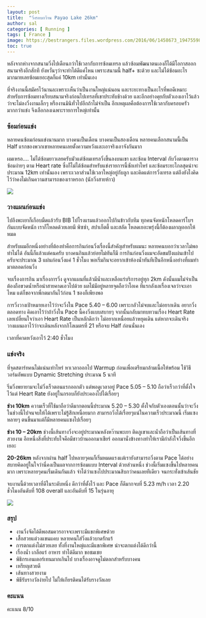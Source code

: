 ```yaml
---
layout: post
title:  "วิ่งรอบกว๊าน Payao Lake 26km"
author: sal
categories: [ Running ]
tags: [ France ]
image: https://bestrangers.files.wordpress.com/2016/06/1458673_194755980869798_1436171146601193090_n1.jpg
toc: true
---
```


หลังจากห่างจากสนามวิ่งไปเดือนกว่าใช้เวลากับการซ้อมเทรล แล้วซ้อมพัฒนาตนเองก็ได้มีโอกาสออกสนามจริงอีกสักที ยังหวั่นๆว่าจะทำได้ดีแค่ไหน เพราะสนามนี้ half+ ซะด้วย และไม่ได้ซ้อมอะไรมากมายเลยซ้อมเยอะสุดก็แค่ 10km เท่านั้นเอง

ที่จริงงานนี้สมัครไว้นานละเพราะเห็นว่าเป็นงานใหญ่แน่นอน และระยะทางเป็นอะไรที่พอดีเหมาะสำหรับการซ้อมทางเรียบสนามจริงก่อนไปเทรลที่เขาประทับช้างด้วย และอีกอย่างคุยกับตัวเองเอาไว้แล้วว่าจะไม่ลงวิ่งงานเล็กๆ หรืองานมินิทั่วไปอีกถ้าไม่จำเป็น อีกเหตุผลคือต้องการใช้เวลากับครอบครัวมากกว่าแข่ง จึงเลือกลงเฉพาะรายการใหญ่เท่านั้น

### ซ้อมก่อนแข่ง
หลายคนซ้อมก่อนแข่งนานมาก บางคนเป็นเดือน บางคนเป็นสองเดือน หลายคนเลือกสนามนี้เป็น Half แรกของพวกเขาหลายคนเลยตั้งความหวังและเอาจริงเอาจังกันมาก

ผมเหรอ…. ไม่ได้ซ้อมยาวเลยครับมัวแต่ซ้อมเทรลวิ่งขึ้นลงบนเขา และซ้อม Interval กับวิ่งตามตารางซ้อมง่ายๆ ตาม Heart rate ซึ่งก็ไม่ได้ซ้อมสำหรับแข่งรายการนี้ซักเท่าไหร่ และซ้อมระยะไกลสุดน่าจะประมาณ 12km เท่านั้นเอง เพราะเวลาส่วนใช้เวลาใหญ่อยู่กับลูก และคิดแต่การวิ่งเทรล แต่ถึงยังไงคิดไว้ว่าคงไม่เกินความสามารถของเราหรอก (นักวิ่งสายห้าว)

<img src="https://bestrangers.files.wordpress.com/2016/06/13331115_10206209652510820_1726422246796534954_n.jpg">

### วางแผนก่อนแข่ง
ไปถึงพะเยาก็เกือบมืดแล้วรับ BIB ไปโรงแรมแล้วออกไปกินข้าวกับทีม ทุกคนจัดหนักโหลดคาร์โบฯ กันแบบจัดหนัก เราก็โหลดด้วยเลยมี พิซซ่า, สปาเก็ตตี้ และสลัด โหลดเยอะพรุ่งนี้ก็ต้องผลาญออกให้หมด

สำหรับผมอีกหนึ่งอย่างที่ต้องทำคือการกินก่อนวิ่งเรื่องนี้สำคัญสำหรับผมนะ หลายคนบอกว่าเวลาไม่พอทำไม่ได้ อันนี้ก็แล้วแต่คนครับ บางคนกินแล้วย่อยไม่ทันก็มี การกินก่อนวิ่งผมจะอัดขมปังแผ่นเข้าไปครับจะประมาณ 3 แผ่นก่อนวิ่งแค่ 1 ชั่วโมง พอเริ่มกินจะอยากเข้าห้องน้ำทันทีเป็นอีกหนึ่งอย่างที่ผมทำมาตลอดก่อนวิ่ง

จบเรื่องการกิน มาเรื่องการวิ่ง ดูจากแผนที่แล้วมีน้ำและเหลือแร่บริการอยู่ทุก 2km ดังนั้นผมไม่จำเป็นต้องถือขวดน้ำหรือนำสายคาดเอวไปด้วย ผลไม้มีอยู่หลายจุดถือว่าโอเค ทีแรกลังเลเรื่องเจลว่าจะเอาไหม แต่ก็ขอจากพี่กตมากันไว้ก่อน 1 ซองก็เพียงพอ

การวิ่งวางเป้าหมายเอาไว้ว่าจะวิ่งใน Pace 5.40 – 6.00 เพราะกลัวไม่จบและไม่อยากเดิน อยากวิ่งตลอดทาง คิดเอาไว้ว่าถ้าวิ่งใน Pace นี้คงวิ่งแบบสบายๆ จากนั้นกลับมาทบทวนเรื่อง Heart Rate เลยเปลี่ยนใจว่าเอา Heart Rate เป็นหลักดีกว่า ไม่อยากเหนื่อยแล้วหยุดเดิน แต่หากจะเดินจริงวางแผนเอาไว้ว่าจะเดินหลังจากกิโลเมตรที่ 21 หรือจบ Half ก่อนนั่นเอง

เวลาที่คาดหวังเอาไว้ <span class="spoiler">2:40 ชั่วโมง</span>

### แข่งจริง
ที่จุดสตาร์ทคนไม่แน่นเท่าไหร่ หาเวลาออกไป Warmup ก่อนเพื่อเตรียมกล้ามเนื้อให้พร้อม ใช้วิธีวอร์มอัพแบบ Dynamic Stretching ประมาณ 5 นาที

ริ่มวิ่งพยายามจะไม่วิ่งเร็วตอนแรกออกตัว แต่พอดูเวลาอยู่ Pace 5.05 – 5.10 ถือว่าเร็วกว่าที่ตั้งใจไว้แต่ Heart Rate ยังอยู่ในกรอบก็ยังประคองไปได้เรื่อยๆ

**ช่วง 10km** ความเร็วที่ใช้มาถือว่าดีมากตอนนี้ประมาณ 5.20 – 5.30 ตั้งใจกับตัวเองตอนนั้นว่าจะวิ่งในช่วงนี้ไปจนจบให้ได้เพราะไม่รู้สึกเหนื่อยมาก สามารถวิ่งได้เรื่อยๆแน่ในความเร็วประมาณนี้ เริ่มแซงหลายๆ ตนขึ้นมาแต่ก็มีหลายคนแซงไปเรื่อยๆ

**ช่วง 10 – 20km** ช่วงนี้เส้นทางวิ่งจะอยู่ประมาณหลังหว๊านพะเยา ติดภูเขาและน้ำถือว่าเป็นเส้นทางที่สวยงาม อีกหนึ่งสิ่งที่ประทับใจคือมีชาวบ้านออกมาเชียร์ ออกมานั่งข้างทางทำให้เรามีกำลังใจวิ่งขึ้นอีกเยอะ

**20-26km** หลังจากผ่าน half ไปหลายๆคนก็เริ่มหมดแรงแต่เรายังสามารถวิ่งตาม Pace ได้อย่างสบายคิดอยู่ในใจว่านี่คงเป็นผลจากการซ้อมแบบ Interval ด้วยส่วนหนึ่ง ช่วงนี้เริ่มแซงขึ้นไปหลายคนมาก เพราะหลายๆคนเริ่มเดินกันแล้ว จำได้ว่าแซงไปประมาณสิบกว่าคนเลยทีเดียว จนกระทั่งเข้าเส้นชัย

<span class="spoiler">จบงานนี้ด้วยเวลาที่ดีในระดับหนึ่ง ดีกว่าที่ตั้งไว้ และ Pace ก็ดีมากจบที่ 5.23 m/h เวลา 2.20 ชั่วโมงอันดับที่ 108 overall และอันดับที่ 15 ในรุ่นอายุ</span>

<img src="https://bestrangers.files.wordpress.com/2016/06/13319884_10154266274063338_8440941527156563295_n.jpg">

### สรุป
- งานวิ่งจัดได้ดีพอสมควรอาจจะเพราะมีแขกพิเศษด้วย
- เสื้อสวยแต่วงแขนแคบ หลายคนใส่วิ่งแล้วบาดรักแร้
- การตกแต่งไม่สวยเลย ทั้งที่งานใหญ่และมีแขกพิเศษ น่าจะตกแต่งได้ดีกว่านี้
- เรื่องน้ำ เกลือแร่ อาหาร ทำได้ดีมาก ขอชมเชย
- พิธิกรเอนเตอร์เทนมากเกินไป บางเรื่องอาจดูไม่ตลกสำหรับบางคน
- เหรียญสวยดี
- เส้นทางสวยงาม
- พิธีรับรางวัลง่ายไป ไม่ให้เกียรติคนได้รับรางวัลเลย

### คะแนน

<span class="spoiler">คะแนน 8/10</span>